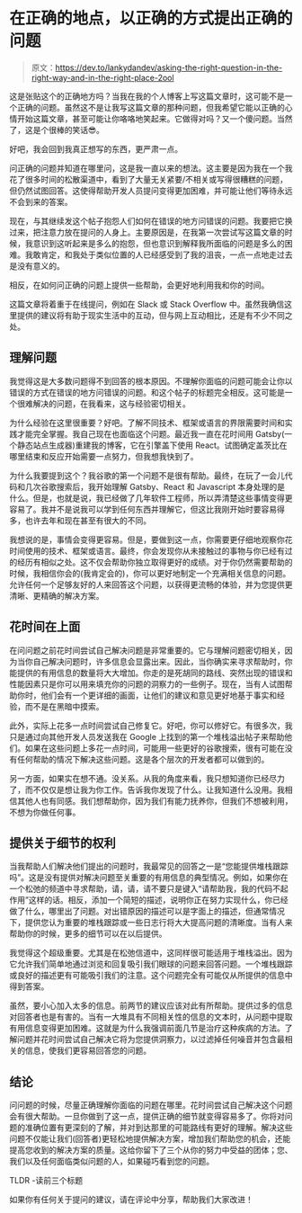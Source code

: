 # 在正确的地点，以正确的方式提出正确的问题

> 原文：<https://dev.to/lankydandev/asking-the-right-question-in-the-right-way-and-in-the-right-place-2ool>

这是张贴这个的正确地方吗？当我在我的个人博客上写这篇文章时，这可能不是一个正确的问题。虽然这不是让我写这篇文章的那种问题，但我希望它能以正确的心情开始这篇文章，甚至可能让你咯咯地笑起来。它做得对吗？又一个傻问题。当然了，这是个很棒的笑话😎。

好吧，我会回到我真正想写的东西，更严肃一点。

问正确的问题并知道在哪里问，这是我一直以来的想法。这主要是因为我在一个我花了很多时间的松散渠道中，看到了大量无关紧要/不相关或写得很糟糕的问题，但仍然试图回答。这使得帮助开发人员提问变得更加困难，并可能让他们等待永远不会到来的答案。

现在，与其继续发这个帖子抱怨人们如何在错误的地方问错误的问题。我要把它换过来，把注意力放在提问的人身上。主要原因是，在我第一次尝试写这篇文章的时候，我意识到这听起来是多么的抱怨，但也意识到解释我所面临的问题是多么的困难。我敢肯定，和我处于类似位置的人已经感受到了我的沮丧，一点一点地走过去是没有意义的。

相反，在如何问正确的问题上提供一些帮助，会更好地利用我和你的时间。

这篇文章将着重于在线提问，例如在 Slack 或 Stack Overflow 中。虽然我确信这里提供的建议将有助于现实生活中的互动，但与网上互动相比，还是有不少不同之处。

## 理解问题

我觉得这是大多数问题得不到回答的根本原因。不理解你面临的问题可能会让你以错误的方式在错误的地方问错误的问题。和这个帖子的标题完全相反。这可能是一个很难解决的问题，在我看来，这与经验密切相关。

为什么经验在这里很重要？好吧。了解不同技术、框架或语言的界限需要时间和实践才能完全掌握。我自己现在也面临这个问题。最近我一直在花时间用 Gatsby(一个静态站点生成器)重建我的博客，它在引擎盖下使用 React。试图确定盖茨比在哪里结束和反应开始需要一点努力，但我想我快到了。

为什么我要提到这个？我谷歌的第一个问题不是很有帮助。最终，在玩了一会儿代码和几次谷歌搜索后，我开始理解 Gatsby、React 和 Javascript 本身处理的是什么。但是，也就是说，我已经做了几年软件工程师，所以弄清楚这些事情变得更容易了。我并不是说我可以学到任何东西并理解它，但这比我刚开始时要容易得多，也许去年和现在甚至有很大的不同。

我想说的是，事情会变得更容易。但是，要做到这一点，你需要更仔细地观察你花时间使用的技术、框架或语言。最终，你会发现你从未接触过的事物与你已经有过的经历有相似之处。这不仅会帮助你独立取得更好的成绩。对于你仍然需要帮助的时候，我相信你会的(我肯定会的)，你可以更好地制定一个充满相关信息的问题。允许任何一个足够友好的人来回答这个问题，以获得更流畅的体验，并为您提供更清晰、更精确的解决方案。

## 花时间在上面

在问问题之前花时间尝试自己解决问题是非常重要的。它与理解问题密切相关，因为当你自己解决问题时，许多信息会显露出来。因此，当你确实来寻求帮助时，你能提供的有用信息的数量将大大增加。你走的是死胡同的路线、突然出现的错误和性能因素只是你可以用来填充你的问题的洞察力的一些例子。现在，当有人试图帮助你时，他们会有一个更详细的画面，让他们的建议和意见更好地基于事实和经验，而不是在黑暗中摸索。

此外，实际上花多一点时间尝试自己修复它。好吧，你可以修好它。有很多次，我只是通过向其他开发人员发送我在 Google 上找到的第一个堆栈溢出帖子来帮助他们。如果在这些问题上多花一点时间，可能用一些更好的谷歌搜索，很有可能在没有任何帮助的情况下解决这些问题。这是各个层次的开发者都可以做到的。

另一方面，如果实在想不通。没关系。从我的角度来看，我只想知道你已经尽力了，而不仅仅是想让我为你工作。告诉我你发现了什么。让我知道什么没用。我相信其他人也有同感。我们想帮助你，因为我们有能力抚养你，但我们不想被利用，不想为你做任何事。

## 提供关于细节的权利

当我帮助人们解决他们提出的问题时，我最常见的回答之一是“您能提供堆栈跟踪吗”。这是没有提供对解决问题至关重要的有用信息的典型情况。例如，如果你在一个松弛的频道中寻求帮助，请，请，请不要只是键入“请帮助我，我的代码不起作用”这样的话。相反，添加一个简短的描述，说明你正在努力实现什么，你已经做了什么，哪里出了问题。对出错原因的描述可以是字面上的描述，但通常情况下，提供您认为重要的堆栈跟踪或一些日志行将大大提高问题的清晰度。当有人来帮助你的时候，更多的细节可以在以后提供。

我觉得这个超级重要。尤其是在松弛信道中，这同样很可能适用于堆栈溢出。因为它允许我们简单地通过浏览和回复吸引我们眼球的问题来回答问题。一个堆栈跟踪或良好的描述更有可能吸引我们的注意。这个问题完全有可能仅从所提供的信息中得到答案。

虽然，要小心加入太多的信息。前两节的建议应该对此有所帮助。提供过多的信息对回答者也是有害的。当有一大堆具有不同相关性的信息的文本时，从问题中提取有用信息变得更加困难。这就是为什么我强调前面几节是治疗这种疾病的方法。了解问题并花时间尝试自己解决它将为您提供洞察力，以过滤掉任何噪音并包含最相关的信息，使我们更容易回答您的问题。

## 结论

问问题的时候，尽量正确理解你面临的问题在哪里。花时间尝试自己解决这个问题会有很大帮助。一旦你做到了这一点，提供正确的细节就变得容易多了。你将对问题的准确位置有更深刻的了解，并对到达那里的可能路线有更好的理解。解决这些问题不仅能让我们(回答者)更轻松地提供解决方案，增加我们帮助您的机会，还能提高您收到的解决方案的质量。这给你留下了三个从你的努力中受益的团体；您、我们以及任何面临类似问题的人，如果碰巧看到您的问题。

TLDR -读前三个标题

如果你有任何关于提问的建议，请在评论中分享，帮助我们大家改进！